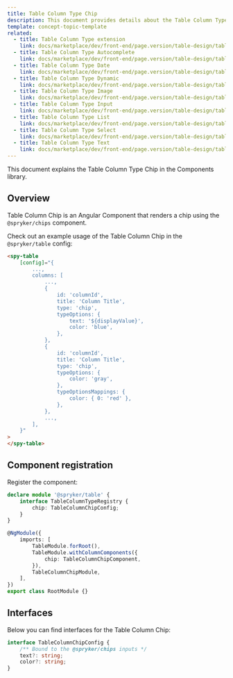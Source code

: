 ```yaml
---
title: Table Column Type Chip
description: This document provides details about the Table Column Type Chip in the Components Library.
template: concept-topic-template
related:
  - title: Table Column Type extension
    link: docs/marketplace/dev/front-end/page.version/table-design/table-column-types/index.html
  - title: Table Column Type Autocomplete
    link: docs/marketplace/dev/front-end/page.version/table-design/table-column-types/table-column-type-autocomplete.html
  - title: Table Column Type Date
    link: docs/marketplace/dev/front-end/page.version/table-design/table-column-types/table-column-type-date.html
  - title: Table Column Type Dynamic
    link: docs/marketplace/dev/front-end/page.version/table-design/table-column-types/table-column-type-dynamic.html
  - title: Table Column Type Image
    link: docs/marketplace/dev/front-end/page.version/table-design/table-column-types/table-column-type-image.html
  - title: Table Column Type Input
    link: docs/marketplace/dev/front-end/page.version/table-design/table-column-types/table-column-type-input.html
  - title: Table Column Type List
    link: docs/marketplace/dev/front-end/page.version/table-design/table-column-types/table-column-type-list.html
  - title: Table Column Type Select
    link: docs/marketplace/dev/front-end/page.version/table-design/table-column-types/table-column-type-select.html
  - title: Table Column Type Text
    link: docs/marketplace/dev/front-end/page.version/table-design/table-column-types/table-column-type-text.html
---
```


This document explains the Table Column Type Chip in the Components library.

## Overview

Table Column Chip is an Angular Component that renders a chip using the `@spryker/chips` component.

Check out an example usage of the Table Column Chip in the `@spryker/table` config:

```html
<spy-table
    [config]="{
        ...,
        columns: [
            ...,
            {
                id: 'columnId',
                title: 'Column Title',
                type: 'chip',
                typeOptions: {
                    text: '${displayValue}',
                    color: 'blue',
                },
            },
            {
                id: 'columnId',
                title: 'Column Title',
                type: 'chip',
                typeOptions: {
                    color: 'gray',
                },
                typeOptionsMappings: {
                    color: { 0: 'red' },
                },
            },
            ...,
        ],
    }"
>
</spy-table>
```

## Component registration

Register the component:

```ts
declare module '@spryker/table' {
    interface TableColumnTypeRegistry {
        chip: TableColumnChipConfig;
    }
}

@NgModule({
    imports: [
        TableModule.forRoot(),
        TableModule.withColumnComponents({
            chip: TableColumnChipComponent,
        }),
        TableColumnChipModule,
    ],
})
export class RootModule {}
```

## Interfaces

Below you can find interfaces for the Table Column Chip:

```ts
interface TableColumnChipConfig {
    /** Bound to the @spryker/chips inputs */
    text?: string;
    color?: string;
}
```

